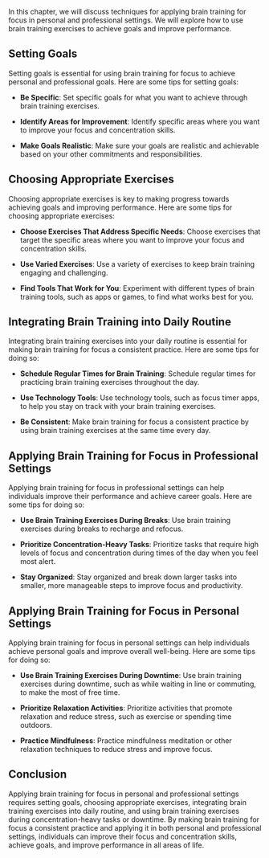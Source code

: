 
In this chapter, we will discuss techniques for applying brain training for focus in personal and professional settings. We will explore how to use brain training exercises to achieve goals and improve performance.

Setting Goals
-------------

Setting goals is essential for using brain training for focus to achieve personal and professional goals. Here are some tips for setting goals:

* **Be Specific**: Set specific goals for what you want to achieve through brain training exercises.

* **Identify Areas for Improvement**: Identify specific areas where you want to improve your focus and concentration skills.

* **Make Goals Realistic**: Make sure your goals are realistic and achievable based on your other commitments and responsibilities.

Choosing Appropriate Exercises
------------------------------

Choosing appropriate exercises is key to making progress towards achieving goals and improving performance. Here are some tips for choosing appropriate exercises:

* **Choose Exercises That Address Specific Needs**: Choose exercises that target the specific areas where you want to improve your focus and concentration skills.

* **Use Varied Exercises**: Use a variety of exercises to keep brain training engaging and challenging.

* **Find Tools That Work for You**: Experiment with different types of brain training tools, such as apps or games, to find what works best for you.

Integrating Brain Training into Daily Routine
---------------------------------------------

Integrating brain training exercises into your daily routine is essential for making brain training for focus a consistent practice. Here are some tips for doing so:

* **Schedule Regular Times for Brain Training**: Schedule regular times for practicing brain training exercises throughout the day.

* **Use Technology Tools**: Use technology tools, such as focus timer apps, to help you stay on track with your brain training exercises.

* **Be Consistent**: Make brain training for focus a consistent practice by using brain training exercises at the same time every day.

Applying Brain Training for Focus in Professional Settings
----------------------------------------------------------

Applying brain training for focus in professional settings can help individuals improve their performance and achieve career goals. Here are some tips for doing so:

* **Use Brain Training Exercises During Breaks**: Use brain training exercises during breaks to recharge and refocus.

* **Prioritize Concentration-Heavy Tasks**: Prioritize tasks that require high levels of focus and concentration during times of the day when you feel most alert.

* **Stay Organized**: Stay organized and break down larger tasks into smaller, more manageable steps to improve focus and productivity.

Applying Brain Training for Focus in Personal Settings
------------------------------------------------------

Applying brain training for focus in personal settings can help individuals achieve personal goals and improve overall well-being. Here are some tips for doing so:

* **Use Brain Training Exercises During Downtime**: Use brain training exercises during downtime, such as while waiting in line or commuting, to make the most of free time.

* **Prioritize Relaxation Activities**: Prioritize activities that promote relaxation and reduce stress, such as exercise or spending time outdoors.

* **Practice Mindfulness**: Practice mindfulness meditation or other relaxation techniques to reduce stress and improve focus.

Conclusion
----------

Applying brain training for focus in personal and professional settings requires setting goals, choosing appropriate exercises, integrating brain training exercises into daily routine, and using brain training exercises during concentration-heavy tasks or downtime. By making brain training for focus a consistent practice and applying it in both personal and professional settings, individuals can improve their focus and concentration skills, achieve goals, and improve performance in all areas of life.
